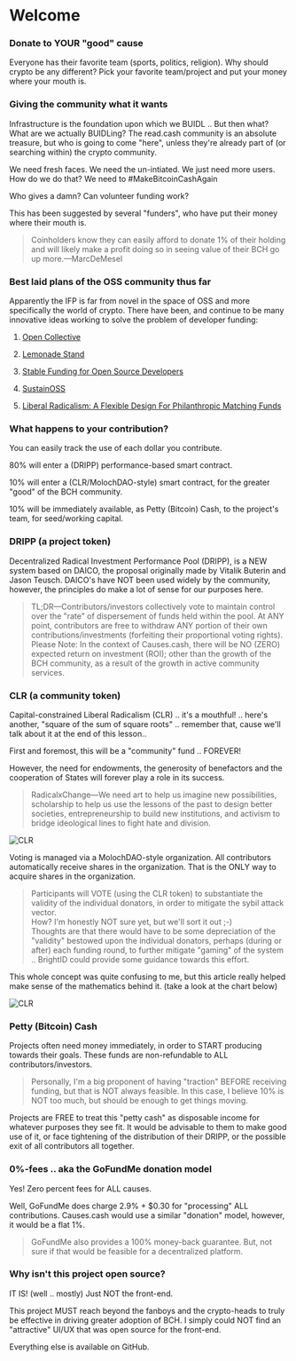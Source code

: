 # Welcome

### Donate to YOUR "good" cause

Everyone has their favorite team (sports, politics, religion). Why should crypto be any different? Pick your favorite team/project and put your money where your mouth is.

### Giving the community what it wants

Infrastructure is the foundation upon which we BUIDL .. But then what? What are we actually BUIDLing? The read.cash community is an absolute treasure, but who is going to come "here", unless they're already part of (or searching within) the crypto community.

We need fresh faces. We need the un-intiated. We just need more users. How do we do that? We need to #MakeBitcoinCashAgain

Who gives a damn? Can volunteer funding work?

This has been suggested by several "funders", who have put their money where their mouth is.

> Coinholders know they can easily afford to donate 1% of their holding and will likely make a profit doing so in seeing value of their BCH go up more.—MarcDeMesel

### Best laid plans of the OSS community thus far

Apparently the IFP is far from novel in the space of OSS and more specifically the world of crypto. There have been, and continue to be many innovative ideas working to solve the problem of developer funding:

1. [Open Collective](https://opencollective.com/)

2. [Lemonade Stand](https://github.com/nayafia/lemonade-stand)

3. [Stable Funding for Open Source Developers](https://github.com/ethereum/EIPs/issues/1789)

4. [SustainOSS](https://sustainoss.org/)

5. [Liberal Radicalism: A Flexible Design For Philanthropic Matching Funds](https://papers.ssrn.com/sol3/papers.cfm?abstract_id=3243656)

### What happens to your contribution?

You can easily track the use of each dollar you contribute.

80% will enter a (DRIPP) performance-based smart contract.

10% will enter a (CLR/MolochDAO-style) smart contract, for the greater "good" of the BCH community.

10% will be immediately available, as Petty (Bitcoin) Cash, to the project's team, for seed/working capital.

### DRIPP (a project token)

Decentralized Radical Investment Performance Pool (DRIPP), is a NEW system based on DAICO, the proposal originally made by Vitalik Buterin and Jason Teusch. DAICO's have NOT been used widely by the community, however, the principles do make a lot of sense for our purposes here.

> TL;DR—Contributors/investors collectively vote to maintain control over the "rate" of dispersement of funds held within the pool. At ANY point, contributors are free to withdraw ANY portion of their own contributions/investments (forfeiting their proportional voting rights).  
Please Note: In the context of Causes.cash, there will be NO (ZERO) expected return on investment (ROI); other than the growth of the BCH community, as a result of the growth in active community services.

### CLR (a community token)

Capital-constrained Liberal Radicalism (CLR) .. it's a mouthful! .. here's another, "square of the sum of square roots" .. remember that, cause we'll talk about it at the end of this lesson..

First and foremost, this will be a "community" fund .. FOREVER!

However, the need for endowments, the generosity of benefactors and the cooperation of States will forever play a role in its success.

> RadicalxChange—We need art to help us imagine new possibilities, scholarship to help us use the lessons of the past to design better societies, entrepreneurship to build new institutions, and activism to bridge ideological lines to fight hate and division.

![CLR](https://rcimg.net/images/ab22b28f/Mk546MXfOKHuHY2l82KSwerT2DXXBpQ4r89lngDk.png)

Voting is managed via a MolochDAO-style organization. All contributors automatically receive shares in the organization. That is the ONLY way to acquire shares in the organization.

> Participants will VOTE (using the CLR token) to substantiate the validity of the individual donators, in order to mitigate the sybil attack vector.  
How? I'm honestly NOT sure yet, but we'll sort it out ;-)  
Thoughts are that there would have to be some depreciation of the "validity" bestowed upon the individual donators, perhaps (during or after) each funding round, to further mitigate "gaming" of the system .. BrightID could provide some guidance towards this effort.

This whole concept was quite confusing to me, but this article really helped make sense of the mathematics behind it. (take a look at the chart below)

![CLR](https://rcimg.net/images/ab22b28f/oIy2YD7OjTXMzDQexWd34JjzK3pbtmT23oj5Fp3Z.png)

### Petty (Bitcoin) Cash

Projects often need money immediately, in order to START producing towards their goals. These funds are non-refundable to ALL contributors/investors.

> Personally, I'm a big proponent of having "traction" BEFORE receiving funding, but that is NOT always feasible. In this case, I believe 10% is NOT too much, but should be enough to get things moving.

Projects are FREE to treat this "petty cash" as disposable income for whatever purposes they see fit. It would be advisable to them to make good use of it, or face tightening of the distribution of their DRIPP, or the possible exit of all contributors all together.

### 0%-fees .. aka the GoFundMe donation model

Yes! Zero percent fees for ALL causes.

Well, GoFundMe does charge 2.9% + $0.30 for "processing" ALL contributions. Causes.cash would use a similar "donation" model, however, it would be a flat 1%.

> GoFundMe also provides a 100% money-back guarantee. But, not sure if that would be feasible for a decentralized platform.

### Why isn't this project open source?

IT IS! (well .. mostly) Just NOT the front-end.

This project MUST reach beyond the fanboys and the crypto-heads to truly be effective in driving greater adoption of BCH. I simply could NOT find an "attractive" UI/UX that was open source for the front-end.

Everything else is available on GitHub.
